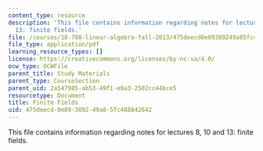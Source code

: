 ```yaml
---
content_type: resource
description: 'This file contains information regarding notes for lectures 8, 10 and
  13: finite fields.'
file: /courses/18-700-linear-algebra-fall-2013/475deecd0e89389249a85fc488842642_MIT18_700F13_finite_fields.pdf
file_type: application/pdf
learning_resource_types: []
license: https://creativecommons.org/licenses/by-nc-sa/4.0/
ocw_type: OCWFile
parent_title: Study Materials
parent_type: CourseSection
parent_uid: 2a547985-ab53-49f1-e9a3-2502cc44bce5
resourcetype: Document
title: Finite Fields
uid: 475deecd-0e89-3892-49a8-5fc488842642
---
```

This file contains information regarding notes for lectures 8, 10 and 13: finite fields.